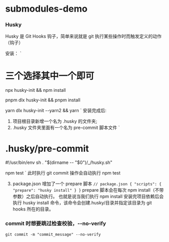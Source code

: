 # submodules-demo

### Husky

Husky 是 Git Hooks 钩子，简单来说就是 git 执行某些操作时而触发定义的动作（钩子）

安装：
`

# 三个选择其中一个即可

npx husky-init && npm install

pnpm dlx husky-init && pnpm install

yarn dlx husky-init --yarn2 && yarn
`
安装完成后:

1. 项目根目录新增一个名为 .husky 的文件夹;
2. .husky 文件夹里面有一个名为 pre-commit 脚本文件
   `

# .husky/pre-commit

#!/usr/bin/env sh
. "$(dirname -- "$0")/\_/husky.sh"

npm test
`
此时执行 git commit 操作会自动执行 npm test

3. package.json 增加了一个 prepare 脚本
   `// package.json
{
  "scripts": {
    "prepare": "husky install"
  }
}`
   prepare 脚本会在每次 npm install（不带参数）之后自动执行。 也就是说当我们执行 npm install 安装完项目依赖后会执行 husky install 命令，该命令会创建.husky/目录并指定该目录为 git hooks 所在的目录。

### commit 时想要跳过检查校验，--no-verify

`git commit -m "commit_message" --no-verify`
